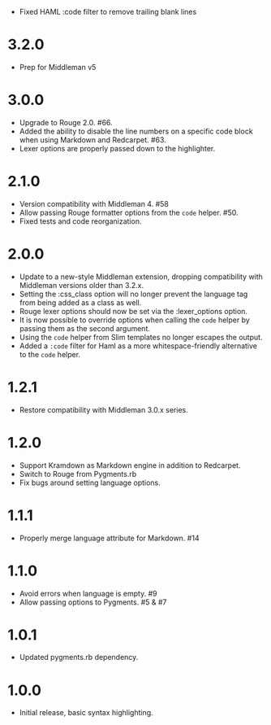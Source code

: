 - Fixed HAML :code filter to remove trailing blank lines

# 3.2.0

- Prep for Middleman v5

# 3.0.0

- Upgrade to Rouge 2.0. #66.
- Added the ability to disable the line numbers on a specific code block when using Markdown and Redcarpet. #63.
- Lexer options are properly passed down to the highlighter.

# 2.1.0

- Version compatibility with Middleman 4. #58
- Allow passing Rouge formatter options from the `code` helper. #50.
- Fixed tests and code reorganization.

# 2.0.0

- Update to a new-style Middleman extension, dropping compatibility with Middleman versions older than 3.2.x.
- Setting the :css_class option will no longer prevent the language tag from being added as a class as well.
- Rouge lexer options should now be set via the :lexer_options option.
- It is now possible to override options when calling the `code` helper by passing them as the second argument.
- Using the `code` helper from Slim templates no longer escapes the output.
- Added a `:code` filter for Haml as a more whitespace-friendly alternative to the `code` helper.

# 1.2.1

- Restore compatibility with Middleman 3.0.x series.

# 1.2.0

- Support Kramdown as Markdown engine in addition to Redcarpet.
- Switch to Rouge from Pygments.rb
- Fix bugs around setting language options.

# 1.1.1

- Properly merge language attribute for Markdown. #14

# 1.1.0

- Avoid errors when language is empty. #9
- Allow passing options to Pygments. #5 & #7

# 1.0.1

- Updated pygments.rb dependency.

# 1.0.0

- Initial release, basic syntax highlighting.
